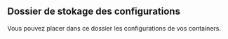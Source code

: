## Dossier de stokage des configurations

Vous pouvez placer dans ce dossier les configurations de vos containers.